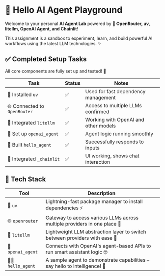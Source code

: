 # 🤖 Hello AI Agent Playground

Welcome to your personal **AI Agent Lab** powered by **🧠 OpenRouter, uv, litellm, OpenAI Agent, and Chainlit**!

This assignment  is a sandbox to experiment, learn, and build powerful AI workflows using the latest LLM technologies. ✨


## ✅ Completed Setup Tasks

All core components are fully set up and tested! 🎉

| Task | Status | Notes |
|------|--------|-------|
| 🔧 Installed `uv` | ✅ | Used for fast dependency management |
| 🌐 Connected to `OpenRouter` | ✅ | Access to multiple LLMs confirmed |
| 🧱 Integrated `litellm` | ✅ | Working with OpenAI and other models |
| 🧠 Set up `openai_agent` | ✅ | Agent logic running smoothly |
| 👋 Built `hello_agent` | ✅ | Successfully responds to inputs |
| 💬 Integrated `_chainlit` | ✅ | UI working, shows chat interaction |

## 🚀 Tech Stack

| Tool | Description |
|------|-------------|
| 🔌 `uv` | Lightning-fast package manager to install dependencies ⚡ |
| 🌐 `openrouter` | Gateway to access various LLMs across multiple providers in one place 🔄 |
| 🧱 `litellm` | Lightweight LLM abstraction layer to switch between providers with ease 🧩 |
| 🧠 `openai_agent` | Connects with OpenAI's agent-based APIs to run smart assistant logic 🤓 |
| 🙋‍♂️ `hello_agent` | A sample agent to demonstrate capabilities – say hello to intelligence! 👋

